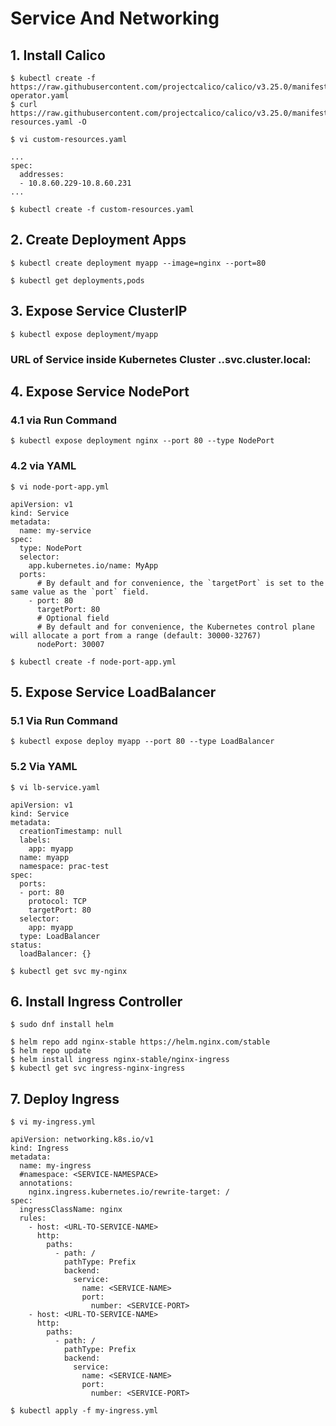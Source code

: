 # Service And Networking

## 1. Install Calico
```
$ kubectl create -f https://raw.githubusercontent.com/projectcalico/calico/v3.25.0/manifests/tigera-operator.yaml​
$ curl https://raw.githubusercontent.com/projectcalico/calico/v3.25.0/manifests/custom-resources.yaml -O​

$ vi custom-resources.yaml​

...
spec:
  addresses:
  - 10.8.60.229-10.8.60.231
...

$ kubectl create -f custom-resources.yaml​
```

## 2. Create Deployment Apps
```
$ kubectl create deployment myapp --image=nginx --port=80

$ kubectl get deployments,pods
```

## 3. Expose Service ClusterIP
```
$ kubectl expose deployment/myapp
```

### URL of Service inside Kubernetes Cluster <service-name>.<namespace>.svc.cluster.local:<service-port>

## 4. Expose Service NodePort

### 4.1 via Run Command
```
$ kubectl expose deployment nginx --port 80 --type NodePort
```

### 4.2 via YAML
```
$ vi node-port-app.yml

apiVersion: v1
kind: Service
metadata:
  name: my-service
spec:
  type: NodePort
  selector:
    app.kubernetes.io/name: MyApp
  ports:
      # By default and for convenience, the `targetPort` is set to the same value as the `port` field.
    - port: 80
      targetPort: 80
      # Optional field
      # By default and for convenience, the Kubernetes control plane will allocate a port from a range (default: 30000-32767)
      nodePort: 30007

$ kubectl create -f node-port-app.yml
```

## 5. Expose Service LoadBalancer

### 5.1 Via Run Command
```
$ kubectl expose deploy myapp --port 80 --type LoadBalancer

```

### 5.2 Via YAML

```
$ vi lb-service.yaml

apiVersion: v1
kind: Service
metadata:
  creationTimestamp: null
  labels:
    app: myapp
  name: myapp
  namespace: prac-test
spec:
  ports:
  - port: 80
    protocol: TCP
    targetPort: 80
  selector:
    app: myapp
  type: LoadBalancer
status:
  loadBalancer: {}

$ kubectl get svc my-nginx
```

## 6. Install Ingress Controller
```
$ sudo dnf install helm 

$ helm repo add nginx-stable https://helm.nginx.com/stable​
$ helm repo update​
$ helm install ingress nginx-stable/nginx-ingress​
$ kubectl get svc ingress-nginx-ingress
```

## 7. Deploy Ingress 
```
$ vi my-ingress.yml

apiVersion: networking.k8s.io/v1
kind: Ingress
metadata:
  name: my-ingress
  #namespace: <SERVICE-NAMESPACE>
  annotations:
    nginx.ingress.kubernetes.io/rewrite-target: /
spec:
  ingressClassName: nginx
  rules:
    - host: <URL-TO-SERVICE-NAME>
      http:
        paths:
          - path: /
            pathType: Prefix
            backend:
              service:
                name: <SERVICE-NAME>
                port:
                  number: <SERVICE-PORT>
    - host: <URL-TO-SERVICE-NAME>
      http:
        paths:
          - path: /
            pathType: Prefix
            backend:
              service:
                name: <SERVICE-NAME>
                port:
                  number: <SERVICE-PORT>

$ kubectl apply -f my-ingress.yml
```